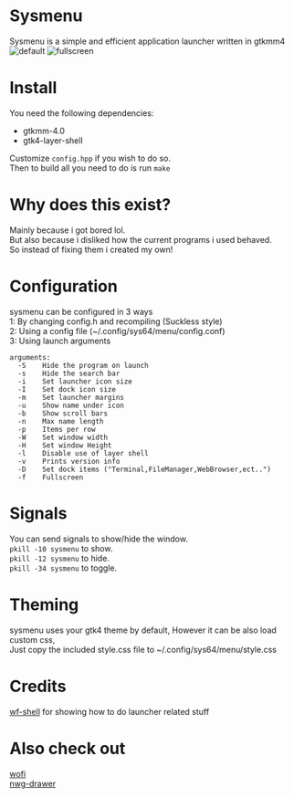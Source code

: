 # Sysmenu
Sysmenu is a simple and efficient application launcher written in gtkmm4<br>
![default](https://github.com/System64fumo/sysmenu/blob/main/preview_default.gif "default")
![fullscreen](https://github.com/System64fumo/sysmenu/blob/main/preview_fullscreen.gif "fullscreen")

# Install
You need the following dependencies:
* gtkmm-4.0
* gtk4-layer-shell

Customize ``config.hpp`` if you wish to do so. <br>
Then to build all you need to do is run ``make``

# Why does this exist?
Mainly because i got bored lol.<br>
But also because i disliked how the current programs i used behaved.<br>
So instead of fixing them i created my own!<br>

# Configuration
sysmenu can be configured in 3 ways<br>
1: By changing config.h and recompiling (Suckless style)<br>
2: Using a config file (~/.config/sys64/menu/config.conf)<br>
3: Using launch arguments<br>
```
arguments:
  -S	Hide the program on launch
  -s	Hide the search bar
  -i	Set launcher icon size
  -I	Set dock icon size
  -m	Set launcher margins
  -u	Show name under icon
  -b	Show scroll bars
  -n	Max name length
  -p	Items per row
  -W	Set window width
  -H	Set window Height
  -l	Disable use of layer shell
  -v	Prints version info
  -D	Set dock items ("Terminal,FileManager,WebBrowser,ect..")
  -f	Fullscreen
```

# Signals
You can send signals to show/hide the window.<br>
``pkill -10 sysmenu`` to show.<br>
``pkill -12 sysmenu`` to hide.<br>
``pkill -34 sysmenu`` to toggle.<br>

# Theming
sysmenu uses your gtk4 theme by default, However it can be also load custom css,<br>
Just copy the included style.css file to ~/.config/sys64/menu/style.css<br>

# Credits
[wf-shell](https://github.com/WayfireWM/wf-shell) for showing how to do launcher related stuff<br>

# Also check out
[wofi](https://hg.sr.ht/~scoopta/wofi)<br>
[nwg-drawer](https://github.com/nwg-piotr/nwg-drawer)<br>
